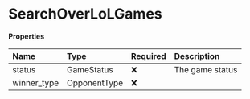 # SearchOverLoLGames

**Properties**

| Name        | Type         | Required | Description     |
| :---------- | :----------- | :------- | :-------------- |
| status      | GameStatus   | ❌       | The game status |
| winner_type | OpponentType | ❌       |                 |
